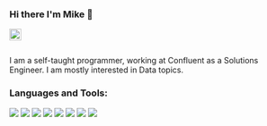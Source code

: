 ### Hi there I'm Mike 👋

<a href="https://www.linkedin.com/in/mfolino/">
  <img align="left" alt="Mike's LinkedIn" width="21px" src="https://unpkg.com/simple-icons@v3/icons/linkedin.svg"/>
</a>

<br />
<br />

I am a self-taught programmer, working at Confluent as a Solutions Engineer. I am mostly interested in Data topics.

### Languages and Tools:

<code><img src="https://img.shields.io/badge/python-%2314354C?&style=for-the-badge&logo=python&logoColor=white"></code>
<code><img src="https://img.shields.io/badge/javascript-%23F7DF1E?&style=for-the-badge&logo=javascript&logoColor=white"></code>
<code><img src="https://img.shields.io/badge/kafka-%23231F20?&style=for-the-badge&logo=apachekafka&logoColor=white"></code>
<code><img src="https://img.shields.io/badge/postgres-%23316192?&style=for-the-badge&logo=postgresql&logoColor=white"></code>
<code><img src="https://img.shields.io/badge/aws-%23232F3E?&style=for-the-badge&logo=amazonaws&logoColor=white"/></code>
<code><img src="https://img.shields.io/badge/azure-%230078D4?&style=for-the-badge&logo=microsoftazure&logoColor=white"/></code>
<code><img src="https://img.shields.io/badge/terraform-%237B42BC.svg?&style=for-the-badge&logo=terraform&logoColor=white"/></code>
<code><img src="https://img.shields.io/badge/github-%23181717.svg?&style=for-the-badge&logo=github&logoColor=white"/></code>


<!--
**mvfolino68/mvfolino68** is a ✨ _special_ ✨ repository because its `README.md` (this file) appears on your GitHub profile.

Here are some ideas to get you started:

- 🔭 I’m currently working on ...
- 🌱 I’m currently learning ...
- 👯 I’m looking to collaborate on ...
- 🤔 I’m looking for help with ...
- 💬 Ask me about ...
- 📫 How to reach me: ...
- 😄 Pronouns: ...
- ⚡ Fun fact: ...
-->
